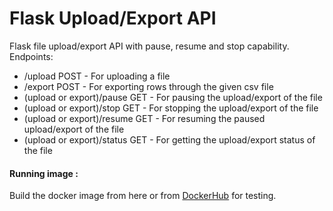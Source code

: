  # Flask Upload/Export API

Flask file upload/export API with pause, resume and stop capability.
Endpoints:
  - /upload POST - For uploading a file
  - /export POST - For exporting rows through the given csv file
  - (upload or export)/pause GET - For pausing the upload/export of the file
  - (upload or export)/stop GET - For stopping the upload/export of the file
  - (upload or export)/resume GET - For resuming the paused upload/export of the file
  - (upload or export)/status GET - For getting the upload/export status of the file

#### Running image :
Build the docker image from here or from [DockerHub](https://hub.docker.com/repository/docker/abhinavraj23/flask-upload-export-api) for testing.

